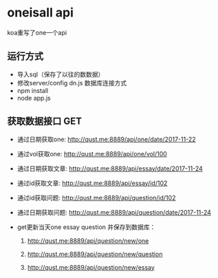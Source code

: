 # oneisall api
koa重写了one一个api


## 运行方式

* 导入sql（保存了以往的数数据）
* 修改server/config dn.js 数据库连接方式
* npm install
* node app.js

## 获取数据接口 GET

* 通过日期获取one: http://qust.me:8889/api/one/date/2017-11-22

* 通过vol获取one: http://qust.me:8889/api/one/vol/100

* 通过日期获取文章: http://qust.me:8889/api/essay/date/2017-11-24

* 通过id获取文章: http://qust.me:8889/api/essay/id/102

* 通过id获取问题:
http://qust.me:8889/api/question/id/102

* 通过日期获取问题:
http://qust.me:8889/api/question/date/2017-11-24

* get更新当天one essay question 并保存到数据库：

    1. http://qust.me:8889/api/question/new/one

    2. http://qust.me:8889/api/question/new/question

    3. http://qust.me:8889/api/question/new/essay